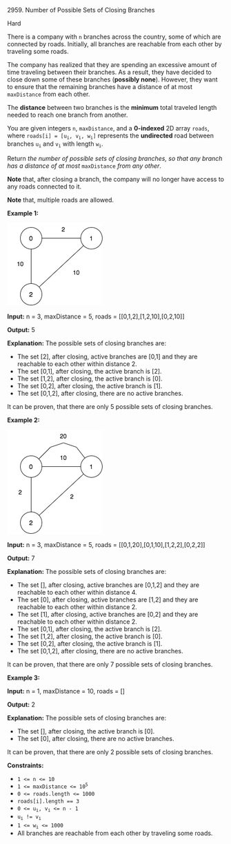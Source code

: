 2959\. Number of Possible Sets of Closing Branches

Hard

There is a company with `n` branches across the country, some of which are connected by roads. Initially, all branches are reachable from each other by traveling some roads.

The company has realized that they are spending an excessive amount of time traveling between their branches. As a result, they have decided to close down some of these branches (**possibly none**). However, they want to ensure that the remaining branches have a distance of at most `maxDistance` from each other.

The **distance** between two branches is the **minimum** total traveled length needed to reach one branch from another.

You are given integers `n`, `maxDistance`, and a **0-indexed** 2D array `roads`, where <code>roads[i] = [u<sub>i</sub>, v<sub>i</sub>, w<sub>i</sub>]</code> represents the **undirected** road between branches <code>u<sub>i</sub></code> and <code>v<sub>i</sub></code> with length <code>w<sub>i</sub></code>.

Return _the number of possible sets of closing branches, so that any branch has a distance of at most_ `maxDistance` _from any other_.

**Note** that, after closing a branch, the company will no longer have access to any roads connected to it.

**Note** that, multiple roads are allowed.

**Example 1:**

![](example11.png)

**Input:** n = 3, maxDistance = 5, roads = [[0,1,2],[1,2,10],[0,2,10]]

**Output:** 5

**Explanation:** The possible sets of closing branches are: 
- The set [2], after closing, active branches are [0,1] and they are reachable to each other within distance 2. 
- The set [0,1], after closing, the active branch is [2]. 
- The set [1,2], after closing, the active branch is [0]. 
- The set [0,2], after closing, the active branch is [1]. 
- The set [0,1,2], after closing, there are no active branches. 

It can be proven, that there are only 5 possible sets of closing branches.

**Example 2:**

![](example22.png)

**Input:** n = 3, maxDistance = 5, roads = [[0,1,20],[0,1,10],[1,2,2],[0,2,2]]

**Output:** 7

**Explanation:** The possible sets of closing branches are: 
- The set [], after closing, active branches are [0,1,2] and they are reachable to each other within distance 4. 
- The set [0], after closing, active branches are [1,2] and they are reachable to each other within distance 2. 
- The set [1], after closing, active branches are [0,2] and they are reachable to each other within distance 2. 
- The set [0,1], after closing, the active branch is [2]. 
- The set [1,2], after closing, the active branch is [0]. 
- The set [0,2], after closing, the active branch is [1]. 
- The set [0,1,2], after closing, there are no active branches. 

It can be proven, that there are only 7 possible sets of closing branches.

**Example 3:**

**Input:** n = 1, maxDistance = 10, roads = []

**Output:** 2

**Explanation:** The possible sets of closing branches are: 
- The set [], after closing, the active branch is [0]. 
- The set [0], after closing, there are no active branches. 

It can be proven, that there are only 2 possible sets of closing branches.

**Constraints:**

*   `1 <= n <= 10`
*   <code>1 <= maxDistance <= 10<sup>5</sup></code>
*   `0 <= roads.length <= 1000`
*   `roads[i].length == 3`
*   <code>0 <= u<sub>i</sub>, v<sub>i</sub> <= n - 1</code>
*   <code>u<sub>i</sub> != v<sub>i</sub></code>
*   <code>1 <= w<sub>i</sub> <= 1000</code>
*   All branches are reachable from each other by traveling some roads.